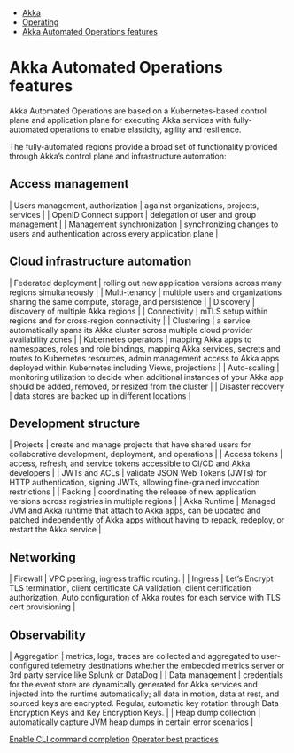 <!-- <nav> -->
- [Akka](../index.html)
- [Operating](index.html)
- [Akka Automated Operations features](platform-features.html)

<!-- </nav> -->

# Akka Automated Operations features

Akka Automated Operations are based on a Kubernetes-based control plane and application plane for executing Akka services with fully-automated operations to enable elasticity, agility and resilience.

The fully-automated regions provide a broad set of functionality provided through Akka’s control plane and infrastructure automation:

## <a href="about:blank#_access_management"></a> Access management

| Users management, authorization | against organizations, projects, services |
| OpenID Connect support | delegation of user and group management |
| Management synchronization | synchronizing changes to users and authentication across every application plane |

## <a href="about:blank#_cloud_infrastructure_automation"></a> Cloud infrastructure automation

| Federated deployment | rolling out new application versions across many regions simultaneously |
| Multi-tenancy | multiple users and organizations sharing the same compute, storage, and persistence |
| Discovery | discovery of multiple Akka regions |
| Connectivity | mTLS setup within regions and for cross-region connectivity |
| Clustering | a service automatically spans its Akka cluster across multiple cloud provider availability zones |
| Kubernetes operators | mapping Akka apps to namespaces, roles and role bindings, mapping Akka services, secrets and routes to Kubernetes resources, admin management access to Akka apps deployed within Kubernetes including Views, projections |
| Auto-scaling | monitoring utilization to decide when additional instances of your Akka app should be added, removed, or resized from the cluster |
| Disaster recovery | data stores are backed up in different locations |

## <a href="about:blank#_development_structure"></a> Development structure

| Projects | create and manage projects that have shared users for collaborative development, deployment, and operations |
| Access tokens | access, refresh, and service tokens accessible to CI/CD and Akka developers |
| JWTs and ACLs | validate JSON Web Tokens (JWTs) for HTTP authentication, signing JWTs, allowing fine-grained invocation restrictions |
| Packing | coordinating the release of new application versions across registries in multiple regions |
| Akka Runtime | Managed JVM and Akka runtime that attach to Akka apps, can be updated and patched  independently of Akka apps without having to repack, redeploy, or restart the Akka service |

## <a href="about:blank#_networking"></a> Networking

| Firewall | VPC peering, ingress traffic routing. |
| Ingress | Let’s Encrypt TLS termination, client certificate CA validation, client certification authorization, Auto configuration of Akka routes for each service with TLS cert provisioning |

## <a href="about:blank#_observability"></a> Observability

| Aggregation | metrics, logs, traces are collected and aggregated to user-configured telemetry destinations whether the embedded metrics server or 3rd party service like Splunk or DataDog |
| Data management | credentials for the event store are dynamically generated for Akka services and injected into the runtime automatically; all data in motion, data at rest, and sourced keys are encrypted. Regular, automatic key rotation through Data Encryption Keys and Key Encryption Keys. |
| Heap dump collection | automatically capture JVM heap dumps in certain error scenarios |

<!-- <footer> -->
<!-- <nav> -->
[Enable CLI command completion](cli/command-completion.html) [Operator best practices](operator-best-practices.html)
<!-- </nav> -->

<!-- </footer> -->

<!-- <aside> -->

<!-- </aside> -->